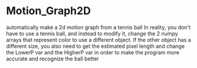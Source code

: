 # Motion_Graph2D
automatically make a 2d motion graph from a tennis ball
In reality, you don't have to use a tennis ball, and instead to modify it, change the 2 numpy arrays that represent color to use a different object.
If the other object has a different size, you also need to get the estimated pixel length and change the LowerP var and the HigherP var in order to make the program more accurate and recognize the ball better
